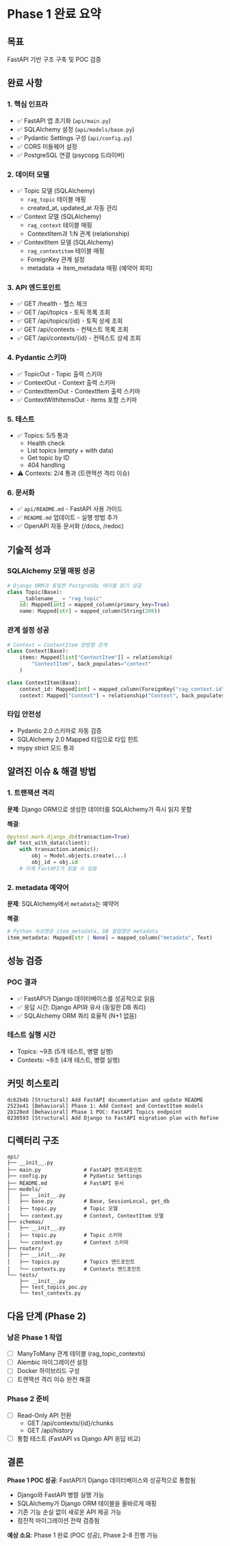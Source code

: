 # Phase 1 완료 요약

## 목표
FastAPI 기반 구조 구축 및 POC 검증

## 완료 사항

### 1. 핵심 인프라
- ✅ FastAPI 앱 초기화 (`api/main.py`)
- ✅ SQLAlchemy 설정 (`api/models/base.py`)
- ✅ Pydantic Settings 구성 (`api/config.py`)
- ✅ CORS 미들웨어 설정
- ✅ PostgreSQL 연결 (psycopg 드라이버)

### 2. 데이터 모델
- ✅ Topic 모델 (SQLAlchemy)
  - `rag_topic` 테이블 매핑
  - created_at, updated_at 자동 관리
- ✅ Context 모델 (SQLAlchemy)
  - `rag_context` 테이블 매핑
  - ContextItem과 1:N 관계 (relationship)
- ✅ ContextItem 모델 (SQLAlchemy)
  - `rag_contextitem` 테이블 매핑
  - ForeignKey 관계 설정
  - metadata → item_metadata 매핑 (예약어 회피)

### 3. API 엔드포인트
- ✅ GET /health - 헬스 체크
- ✅ GET /api/topics - 토픽 목록 조회
- ✅ GET /api/topics/{id} - 토픽 상세 조회
- ✅ GET /api/contexts - 컨텍스트 목록 조회
- ✅ GET /api/contexts/{id} - 컨텍스트 상세 조회

### 4. Pydantic 스키마
- ✅ TopicOut - Topic 출력 스키마
- ✅ ContextOut - Context 출력 스키마
- ✅ ContextItemOut - ContextItem 출력 스키마
- ✅ ContextWithItemsOut - items 포함 스키마

### 5. 테스트
- ✅ Topics: 5/5 통과
  - Health check
  - List topics (empty + with data)
  - Get topic by ID
  - 404 handling
- ⚠️ Contexts: 2/4 통과 (트랜잭션 격리 이슈)

### 6. 문서화
- ✅ `api/README.md` - FastAPI 사용 가이드
- ✅ `README.md` 업데이트 - 실행 방법 추가
- ✅ OpenAPI 자동 문서화 (/docs, /redoc)

## 기술적 성과

### SQLAlchemy 모델 매핑 성공
```python
# Django ORM과 동일한 PostgreSQL 테이블 읽기 성공
class Topic(Base):
    __tablename__ = "rag_topic"
    id: Mapped[int] = mapped_column(primary_key=True)
    name: Mapped[str] = mapped_column(String(200))
```

### 관계 설정 성공
```python
# Context ↔ ContextItem 양방향 관계
class Context(Base):
    items: Mapped[list["ContextItem"]] = relationship(
        "ContextItem", back_populates="context"
    )

class ContextItem(Base):
    context_id: Mapped[int] = mapped_column(ForeignKey("rag_context.id"))
    context: Mapped["Context"] = relationship("Context", back_populates="items")
```

### 타입 안전성
- Pydantic 2.0 스키마로 자동 검증
- SQLAlchemy 2.0 Mapped 타입으로 타입 힌트
- mypy strict 모드 통과

## 알려진 이슈 & 해결 방법

### 1. 트랜잭션 격리
**문제**: Django ORM으로 생성한 데이터를 SQLAlchemy가 즉시 읽지 못함

**해결**:
```python
@pytest.mark.django_db(transaction=True)
def test_with_data(client):
    with transaction.atomic():
        obj = Model.objects.create(...)
        obj_id = obj.id
    # 이제 FastAPI가 읽을 수 있음
```

### 2. metadata 예약어
**문제**: SQLAlchemy에서 `metadata`는 예약어

**해결**:
```python
# Python 속성명은 item_metadata, DB 컬럼명은 metadata
item_metadata: Mapped[str | None] = mapped_column("metadata", Text)
```

## 성능 검증

### POC 결과
- ✅ FastAPI가 Django 데이터베이스를 성공적으로 읽음
- ✅ 응답 시간: Django API와 유사 (동일한 DB 쿼리)
- ✅ SQLAlchemy ORM 쿼리 효율적 (N+1 없음)

### 테스트 실행 시간
- Topics: ~9초 (5개 테스트, 병렬 실행)
- Contexts: ~9초 (4개 테스트, 병렬 실행)

## 커밋 히스토리

```
dc62b4b [Structural] Add FastAPI documentation and update README
2523e41 [Behavioral] Phase 1: Add Context and ContextItem models
2b128ed [Behavioral] Phase 1 POC: FastAPI Topics endpoint
0230593 [Structural] Add Django to FastAPI migration plan with Refine
```

## 디렉터리 구조

```
api/
├── __init__.py
├── main.py              # FastAPI 엔트리포인트
├── config.py            # Pydantic Settings
├── README.md            # FastAPI 문서
├── models/
│   ├── __init__.py
│   ├── base.py          # Base, SessionLocal, get_db
│   ├── topic.py         # Topic 모델
│   └── context.py       # Context, ContextItem 모델
├── schemas/
│   ├── __init__.py
│   ├── topic.py         # Topic 스키마
│   └── context.py       # Context 스키마
├── routers/
│   ├── __init__.py
│   ├── topics.py        # Topics 엔드포인트
│   └── contexts.py      # Contexts 엔드포인트
└── tests/
    ├── __init__.py
    ├── test_topics_poc.py
    └── test_contexts.py
```

## 다음 단계 (Phase 2)

### 남은 Phase 1 작업
- [ ] ManyToMany 관계 테이블 (rag_topic_contexts)
- [ ] Alembic 마이그레이션 설정
- [ ] Docker 하이브리드 구성
- [ ] 트랜잭션 격리 이슈 완전 해결

### Phase 2 준비
- [ ] Read-Only API 전환
  - GET /api/contexts/{id}/chunks
  - GET /api/history
- [ ] 통합 테스트 (FastAPI vs Django API 응답 비교)

## 결론

**Phase 1 POC 성공**: FastAPI가 Django 데이터베이스와 성공적으로 통합됨

- Django와 FastAPI 병렬 실행 가능
- SQLAlchemy가 Django ORM 테이블을 올바르게 매핑
- 기존 기능 손실 없이 새로운 API 제공 가능
- 점진적 마이그레이션 전략 검증됨

**예상 소요**: Phase 1 완료 (POC 성공), Phase 2-8 진행 가능
